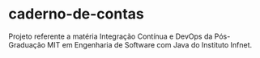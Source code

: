 # caderno-de-contas
Projeto referente a matéria Integração Contínua e DevOps da Pós-Graduação MIT em Engenharia de Software com Java do Instituto Infnet.
